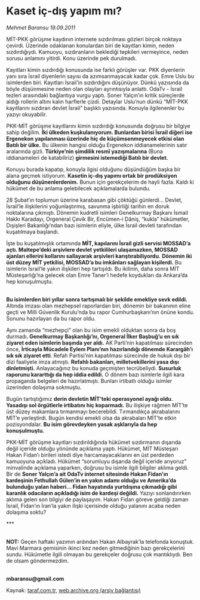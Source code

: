 # Kaset iç-dış yapım mı? 

*Mehmet Baransu 19.09.2011*

<div class="yazi"><p>MİT-PKK görüşme kaydının internete sızdırılması gözleri birçok noktaya çevirdi. Üzerinde odaklanan konulardan biri de kayıtları kimin, neden sızdırdığıydı. Kamuoyu, sızdıranların beklediği tepkileri vermeyince, neden sorusu anlamını yitirdi. Konu üzerinde pek durulmadı. </p>
<p>Kayıtları kimin sızdırdığı konusunda ise farklı görüşler var. PKK diyenlerin yanı sıra İsrail diyenlerin sayısı da azımsanmayacak kadar çok. Emre Uslu bu isimlerden biri. Kayıtları İsrail’in sızdırdığını düşünüyor. Dünkü yazısında da böyle düşünmesine neden olan olayları ayrıntısıyla anlattı. OdaTv - İsrail tezleri arasındaki bağlantıya vurgu yaptı. Soner Yalçın’ın kritik süreçlerde aldığı rollerin altını kalın harflerle çizdi. Detaylar Uslu’nun dünkü “MİT-PKK kayıtlarını sızdıran devlet İsrail” başlıklı yazısında. Konuyla ilgilenenler bu yazıyı okuyabilir. </p>
<p>PKK-MİT görüşme kayıtlarını kimin sızdırdığı konusunda doğrusu bir bilgiye sahip değilim. <b>İki ülkeden kuşkulanıyorum. Bunlardan birisi İsrail diğeri ise Ergenekon yapılanması üzerinde hiç de küçümsenmeyecek etkisi olan Batılı bir ülke.</b> Bu ülkenin hangisi olduğu Ergenekon iddianamelerinin satır aralarında gizli. <b>Türkiye’nin şimdilik resmî yazışmalarına</b> (Buna iddianameleri de katabiliriz) <b>girmesini istemediği Batılı bir devlet.</b> </p>
<p>Konuyu burada kapatıp, konuyla ilgisi olduğunu düşündüğüm başka bir alana geçmek istiyorum. <b>Kasetin iç-dış yapımı ortak bir prodüksiyon olduğunu düşünenlerdenim.</b> Bunun için gerekçelerim de hayli fazla. Kaldı ki hükümet de bu anlama gelebilecek açıklamalarda bulundu. </p>
<p>28 Şubat’ın toplumun üzerine karabasan gibi çöktüğü günlerdi... Devlet, İsrail’le ilişkilerini yoğunlaştırmış, savunma işbirliği tarihin en doruk noktalarına çıkmıştı. Dönemin kudretli isimleri Genelkurmay Başkanı İsmail Hakkı Karadayı, Orgeneral Çevik Bir, Encümen-i Dâniş, “kukla” hükümetler, Dışişleri Bakanlığı’ndan bazı isimlerin eliyle, ülke İsrail devleti tarafından kuşatılmaya başlandı. </p>
<p>İşte bu kuşatılmışlık ortamında <b>MİT, kapılarını İsrail gizli servisi MOSSAD’a açtı. Maltepe’deki arşivlere devlet yetkilileri ulaşamazken, MOSSAD ajanları ellerini kollarını sallayarak arşivleri karıştırabiliyordu.</b> <b>Dönemin iki üst düzey MİT yetkilisi, MOSSAD’a bu imkânları sağlayan kişilerdi.</b> Bu isimlerin İsrail’le yakın ilişkileri hep tartışıldı. Bu ikilinin, daha sonra MİT Müsteşarlığı’na gelecek olan Emre Taner’i hedefe koydukları da Ankara’da hep konuşulmuştu. </p>
<p><b><br/>Bu isimlerden biri yıllar sonra tartışmalı bir şekilde emekliye sevk edildi.</b> Altında imzası olan mezhepsel raporlardan biri, dönemin bir bakanının eline geçti ve Milli Güvenlik Kurulu’nda bu rapor Cumhurbaşkanı’nın önüne kondu. Sonunu hazırlayan da bu rapor oldu. </p>
<p>Aynı zamanda “mezhepçi” olan bu isim emekli olduktan sonra da boş durmadı<b>. Genelkurmay Başkanlığı’nı, Orgeneral İlker Başbuğ’u en sık ziyaret eden isimlerin başında yer aldı.</b> AK Parti’nin kapatılması sürecinden önce, <b>İrticayla Mücadele Eylem Planı’nın hazırlandığı dönemde Karargâh’ı sık sık ziyaret etti</b>. Refah Partisi’nin kapatılması sürecinde de hukuk dışı bir dizi faaliyete imza atmıştı. <b>Refahlı bakanları, milletvekillerini yasa dışı dinletmişti.</b> Anlayacağınız bu konuda geçmişten tecrübeliydi. <b>Susurluk raporunu kararttığı da hep iddia edildi.</b> O dönem bazı isimlerle ilgili kara propaganda belgeleri de hazırlatmıştı. Bunları irtibatlı olduğu isimler üzerinden dolaşıma sokmuştu.</p>
<p>Bugün tartıştığımız <b>derin devletin MİT’teki operasyonel ayağı oldu. Yasadışı sol örgütlerle irtibatını hiç koparmadı.</b> Bu ilişkiye rağmen MİT’te üst düzey makamlara tırmanmayı becerebildi. Tırmandıkça akrabalarını MİT’e yerleştirdi. Bugün kendisi emekli olsa da akrabaları MİT’te etkin pozisyondalar. <b>Bu isim görevdeyken yasak aşklarıyla da hep konuşulmuştu.</b> </p>
<p>PKK-MİT görüşme kayıtları sızdırıldığında hükümet sızdırmanın dışarıda değil içeride olduğu yönünde açıklama yaptı. Hükümet, MİT Müsteşarı Hakan Fidan’ı birileri istedi diye harcamayacaklarını en üst perdeden kamuoyuna açıkladı. Hükümet “sorumluyu dışarıda değil içeride arıyoruz” minvalinde açıklama yaparken, doğrusu bu isimle ilgili bilgiler aklıma geldi. Bir de <b>Soner Yalçın’a ait OdaTv internet sitesinde Hakan Fidan’ın kardeşinin Fethullah Gülen’in en yakın adamı olduğu ve Amerika’da bulunduğu yalan haberi... Fidan hayatında yurtdışına çıkmadığı gibi karanlık odacıların açıkladığı isim de kardeşi değildi.</b> Yazıyı sonlandırırken aklıma gelen son bilgiyi de paylaşayım. Hakan Fidan göreve geldiği zaman İsrail, Fidan’ın İran’la yakın ilişki içerisinde olduğu yalanını acaba neden dolaşıma soktu?</p>
<p>***</p>
<p><b><br/>NOT:</b> Geçen haftaki yazımın ardından Hakan Albayrak’la telefonda konuştuk. Mavi Marmara gemisinin ikinci kez neden gitmediğinin bazı gerekçelerini sundu. Hükümetle ilgili olmayan bu gerekçeler doğrusu çok mantıklıydı. Ben de olsam göndermezdim.</p>
<p><b><br/>mbaransu@gmail.com</b></p>
</div>

Kaynak: [taraf.com.tr](http://www.taraf.com.tr/mehmet-baransu/makale-kaset-ic-dis-yapim-mi.htm), [web.archive.org (arşiv bağlantısı)](http://web.archive.org/web/20131107070545/http://www.taraf.com.tr/mehmet-baransu/makale-kaset-ic-dis-yapim-mi.htm)
